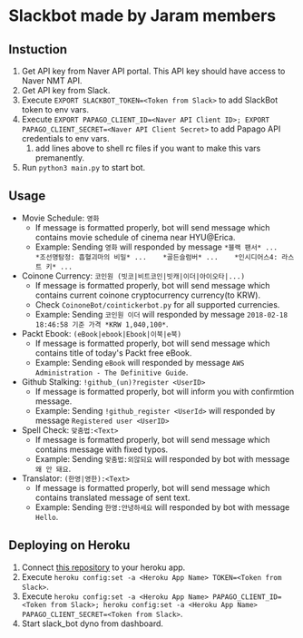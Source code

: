 # Slackbot made by Jaram members
## Instuction
1. Get API key from Naver API portal. This API key should have access to Naver NMT API.   
2. Get API key from Slack.
3. Execute `EXPORT SLACKBOT_TOKEN=<Token from Slack>` to add SlackBot token to env vars.
4. Execute `EXPORT PAPAGO_CLIENT_ID=<Naver API Client ID>; EXPORT PAPAGO_CLIENT_SECRET=<Naver API Client Secret>` to add Papago API credentials to env vars.
    1. add lines above to shell rc files if you want to make this vars premanently.
5. Run `python3 main.py` to start bot.

## Usage 
- Movie Schedule: `영화`
     - If message is formatted properly, bot will send message which contains movie schedule of cinema near HYU@Erica.
     - Example: Sending `영화` will responded by message `*블랙 팬서* ...   
        *조선명탐정: 흡혈괴마의 비밀* ...   
        *골든슬럼버* ...   
        *인시디어스4: 라스트 키* ...`
- Coinone Currency: `코인원 (빗코|비트코인|빗캐|이더|아이오타|...)`
     - If message is formatted properly, bot will send message which contains current coinone cryptocurrency currency(to KRW).
     - Check `CoinoneBot/cointickerbot.py` for all supported currencies.
     - Example: Sending `코인원 이더` will responded by message `2018-02-18 18:46:58 기준 가격 *KRW 1,040,100*`.
- Packt Ebook: `(eBook|ebook|Ebook|이북|e북)`
    - If message is formatted properly, bot will send message which contains title of today's Packt free eBook.
    - Example: Sending `eBook` will responded by message `AWS Administration - The Definitive Guide`.
- Github Stalking: `!github_(un)?register <UserID>`
    - If message is formatted properly, bot will inform you with confirmtion message.
    - Example: Sending `!github_register <UserId>` will responded by message `Registered user <UserID>`    
- Spell Check: `맞춤법:<Text>`
     - If message is formatted properly, bot will send message which contains message with fixed typos.
     - Example: Sending `맞춤법:외않되요` will responded by bot with message `왜 안 돼요`.
- Translator: `(한영|영한):<Text>`
     - If message is formatted properly, bot will send message which contains translated message of sent text.
     - Example: Sending `한영:안녕하세요` will responded by bot with message `Hello`.

## Deploying on Heroku
1. Connect [this repository](https://github.com/thy2134/WinterWorkshopSlackbot) to your heroku app.
2. Execute `heroku config:set -a <Heroku App Name> TOKEN=<Token from Slack>`.
3. Execute `heroku config:set -a <Heroku App Name> PAPAGO_CLIENT_ID=<Token from Slack>; heroku config:set -a <Heroku App Name> PAPAGO_CLIENT_SECRET=<Token from Slack>`.
4. Start slack_bot dyno from dashboard.
